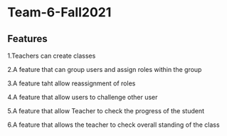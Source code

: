 # Team-6-Fall2021
## Features
1.Teachers can create classes

2.A feature that can group users and assign roles within the group 

3.A feature taht allow reassignment of roles 

4.A feature that allow users to challenge other user

5.A feature that allow Teacher to check the progress of the student

6.A feature that allows the teacher to check overall standing of the class
